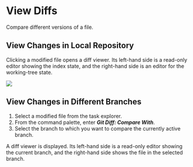 <!-- loio11f5b00eb32e465fb6c389ffae9cdbd3 -->

# View Diffs

Compare different versions of a file.



<a name="loio11f5b00eb32e465fb6c389ffae9cdbd3__section_cgv_by1_g4b"/>

## View Changes in Local Repository

Clicking a modified file opens a diff viewer. Its left-hand side is a read-only editor showing the index state, and the right-hand side is an editor for the working-tree state.

![](images/Viewing_Diffs_0e43e0b.jpg)



<a name="loio11f5b00eb32e465fb6c389ffae9cdbd3__section_llm_fy1_g4b"/>

## View Changes in Different Branches



1.  Select a modified file from the task explorer.
2.  From the command palette, enter ***Git Diff: Compare With***.
3.  Select the branch to which you want to compare the currently active branch.

A diff viewer is displayed. Its left-hand side is a read-only editor showing the current branch, and the right-hand side shows the file in the selected branch.

